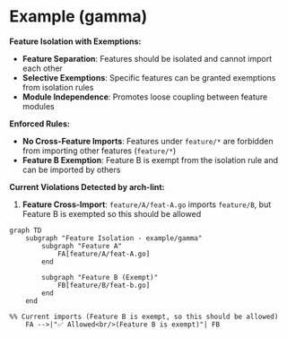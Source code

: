 # Example (gamma)

**Feature Isolation with Exemptions:**
- **Feature Separation**: Features should be isolated and cannot import each other
- **Selective Exemptions**: Specific features can be granted exemptions from isolation rules
- **Module Independence**: Promotes loose coupling between feature modules

**Enforced Rules:**
- **No Cross-Feature Imports**: Features under `feature/*` are forbidden from importing other features (`feature/*`)
- **Feature B Exemption**: Feature B is exempt from the isolation rule and can be imported by others

**Current Violations Detected by arch-lint:**
1. **Feature Cross-Import**: `feature/A/feat-A.go` imports `feature/B`, but Feature B is exempted so this should be allowed

```mermaid
graph TD
    subgraph "Feature Isolation - example/gamma"
        subgraph "Feature A"
            FA[feature/A/feat-A.go]
        end

        subgraph "Feature B (Exempt)"
            FB[feature/B/feat-b.go]
        end
    end

%% Current imports (Feature B is exempt, so this should be allowed)
    FA -->|"✅ Allowed<br/>(Feature B is exempt)"| FB
```